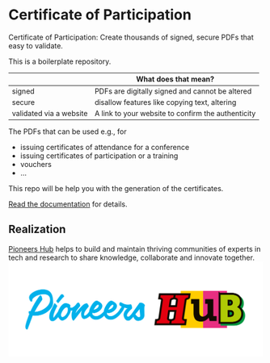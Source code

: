 # Certificate of Participation

Certificate of Participation: Create thousands of signed, secure PDFs that easy to validate.

This is a boilerplate repository.

|                         | What does that mean?                               |
|-------------------------|----------------------------------------------------|
| signed                  | PDFs are digitally signed and cannot be altered    |  
| secure                  | disallow features like copying text, altering      |                            | 
| validated via a website | A link to your website to confirm the authenticity |

The PDFs that can be used e.g., for

- issuing certificates of attendance for a conference
- issuing certificates of participation or a training
- vouchers
- …

This repo will be help you with the generation of the certificates.

[Read the documentation]() for details.


## Realization

[Pioneers Hub](https://www.pioneershub.org/en/) helps to build and maintain thriving communities of experts in tech and
research to share knowledge, collaborate and innovate together.
![Pioneers Hub Logo](docs/assets/images/Pioneers-Hub-Logo-vereinfacht-inline.svg)
